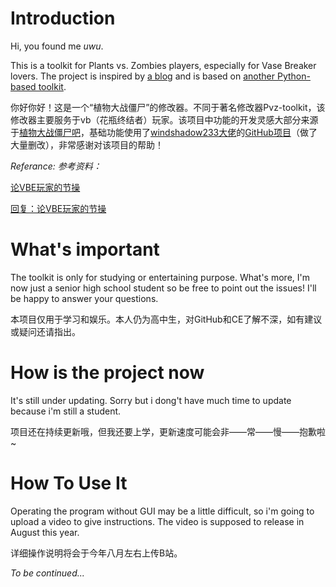 # Introduction

Hi, you found me *uwu*.

This is a toolkit for Plants vs. Zombies players, especially for Vase Breaker lovers. The project is inspired by [a blog](https://tieba.baidu.com/f?kw=%D6%B2%CE%EF%B4%F3%D5%BD%BD%A9%CA%AC&fr=ala0&tpl=5&dyTabStr=MCwxLDMsMiw2LDUsNCw4LDcsOQ%3D%3D) and is based on [another Python-based toolkit](https://github.com/windshadow233/pvz-toolkit.git).

你好你好！这是一个“植物大战僵尸”的修改器。不同于著名修改器Pvz-toolkit，该修改器主要服务于vb（花瓶终结者）玩家。该项目中功能的开发灵感大部分来源于[植物大战僵尸吧](https://tieba.baidu.com/f?kw=%D6%B2%CE%EF%B4%F3%D5%BD%BD%A9%CA%AC&fr=ala0&tpl=5&dyTabStr=MCwxLDMsMiw2LDUsNCw4LDcsOQ%3D%3D)，基础功能使用了[windshadow233大佬](https://github.com/windshadow233)的[GitHub项目](https://github.com/windshadow233/pvz-toolkit.git)（做了大量删改），非常感谢对该项目的帮助！

*Referance:  参考资料：*

[论VBE玩家的节操](https://tieba.baidu.com/p/7505424296?pn=1)

[回复：论VBE玩家的节操](https://tieba.baidu.com/p/7505424296?pn=1)

# What's important

The toolkit is only for studying or entertaining purpose. What's more, I'm now just a senior high school student so be free to point out the issues! I'll be happy to answer your questions.

本项目仅用于学习和娱乐。本人仍为高中生，对GitHub和CE了解不深，如有建议或疑问还请指出。

# How is the project now

It's still under updating. Sorry but i dong't have much time to update because i'm still a student.

项目还在持续更新哦，但我还要上学，更新速度可能会非——常——慢——抱歉啦~

# How To Use It

Operating the program without GUI may be a little difficult, so i'm going to upload a video to give instructions. The video is supposed to release in August this year. 

详细操作说明将会于今年八月左右上传B站。

*To be continued...*
